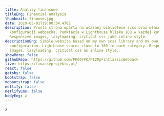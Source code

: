 ```yaml
---
title: Analizy finansowe
titleEng: Financial analysis
thumbnail: finanse.jpg
date: 2020-05-01T19:00:34.470Z
description: Prosta strona oparta na własnej bibliotece scss oraz własnej
  konfiguracji webpacka. Punktacja w Lighthouse bliska 100 w każdej kategorii.
  Responsive images, lazyloading, critical css jako inline style.
descriptionEng: Simple website based on my own scss library and my own webpack
  configuration. Lighthouse scores close to 100 in each category. Responsive
  images, lazyloading, critical css as inline style..
showMore: false
githubRepo: https://github.com/PK007PK/P12MpFinClassicWebpack
live: https://finanseprojektu.pl/
react: false
gatsby: false
bootstrap: false
mdbootstrap: false
netlify: false
netlifyCms: false
bodyEng: z
---
```

z